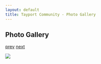 ```yaml
---
layout: default
title: Tayport Community - Photo Gallery
---
```

## Photo Gallery

[prev](http://tayport.org.uk/photo/402) [next](http://tayport.org.uk/photo/404)

![ ](http://tayport.org.uk/media/403.jpg " ")

